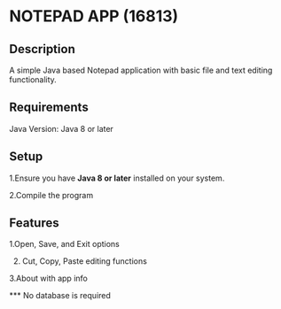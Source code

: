# **NOTEPAD APP (16813)**

## Description

A simple Java based Notepad application with basic file and text editing functionality.

## Requirements

Java Version: Java 8 or later

## Setup
 1.Ensure you have **Java 8 or later** installed on your system.
 
 2.Compile the program

 ## Features
 
 1.Open, Save, and Exit options

2. Cut, Copy, Paste editing functions

 3.About  with app info


 *** No database is required
 
